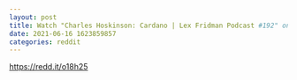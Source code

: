```yaml
--- 
layout: post 
title: Watch "Charles Hoskinson: Cardano | Lex Fridman Podcast #192" on YouTube 
date: 2021-06-16 1623859857 
categories: reddit 
--- 
```

https://redd.it/o18h25